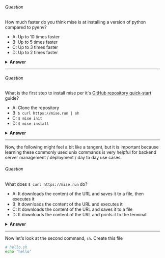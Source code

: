 ###### Question

How much faster do you think mise is at installing a version of python compared to pyenv?

- A: Up to 10 times faster
- B: Up to 5 times faster
- C: Up to 3 times faster
- D: Up to 2 times faster

<details><summary><b>Answer</b></summary>
<p>

#### Answer: A

According to the `mise` GitHub repository, it can be up to 10 times faster than `pyenv` for installing Python versions.

</p>
</details>

---

###### Question

What is the first step to install mise per it's [GitHub repository quick-start](https://github.com/jdx/mise?tab=readme-ov-file#quickstart) guide?

- A: Clone the repository
- B: `$ curl https://mise.run | sh`
- C: `$ mise init`
- D: `$ mise install`

<details><summary><b>Answer</b></summary>
<p>

#### Answer: B

</p>
</details>

---

Now, the following might feel a bit like a tangent, but it is important because learning these commonly used unix commands is very helpful for backend server management / deployment / day to day use cases.

###### Question

What does `$ curl https://mise.run` do?

- A: It downloads the content of the URL and saves it to a file, then executes it
- B: It downloads the content of the URL and executes it
- C: It downloads the content of the URL and saves it to a file
- D: It downloads the content of the URL and prints it to the terminal

<details><summary><b>Answer</b></summary>
<p>

#### Answer: D

</p>
</details>

---

Now let's look at the second command, `sh`. Create this file

```sh
# hello.sh
echo 'hello'
```
